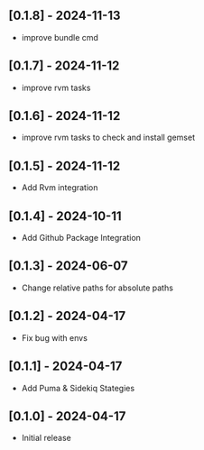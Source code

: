 ## [0.1.8] - 2024-11-13
- improve bundle cmd

## [0.1.7] - 2024-11-12
- improve rvm tasks

## [0.1.6] - 2024-11-12
- improve rvm tasks to check and install gemset

## [0.1.5] - 2024-11-12
- Add Rvm integration

## [0.1.4] - 2024-10-11
- Add Github Package Integration

## [0.1.3] - 2024-06-07
- Change relative paths for absolute paths

## [0.1.2] - 2024-04-17
- Fix bug with envs

## [0.1.1] - 2024-04-17
- Add Puma & Sidekiq Stategies

## [0.1.0] - 2024-04-17
- Initial release
